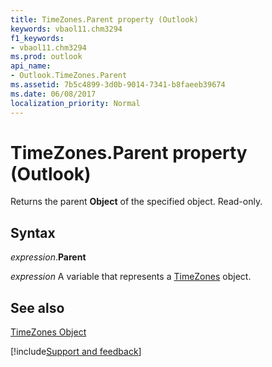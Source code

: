 ```yaml
---
title: TimeZones.Parent property (Outlook)
keywords: vbaol11.chm3294
f1_keywords:
- vbaol11.chm3294
ms.prod: outlook
api_name:
- Outlook.TimeZones.Parent
ms.assetid: 7b5c4899-3d0b-9014-7341-b8faeeb39674
ms.date: 06/08/2017
localization_priority: Normal
---
```



# TimeZones.Parent property (Outlook)

Returns the parent  **Object** of the specified object. Read-only.


## Syntax

_expression_.**Parent**

_expression_ A variable that represents a [TimeZones](Outlook.TimeZones.md) object.


## See also


[TimeZones Object](Outlook.TimeZones.md)

[!include[Support and feedback](~/includes/feedback-boilerplate.md)]